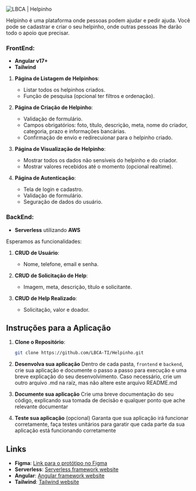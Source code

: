 ![LBCA | Helpinho](/assets/header.svg)

Helpinho é uma plataforma onde pessoas podem ajudar e pedir ajuda. Você pode se cadastrar e criar o seu helpinho, onde outras pessoas lhe darão todo o apoio que precisar.

### FrontEnd:

- **Angular v17+**
- **Tailwind**

1. **Página de Listagem de Helpinhos**:

   - Listar todos os helpinhos criados.
   - Função de pesquisa (opcional ter filtros e ordenação).

2. **Página de Criação de Helpinho**:

   - Validação de formulário.
   - Campos obrigatórios: foto, título, descrição, meta, nome do criador, categoria, prazo e informações bancárias.
   - Confirmação de envio e redirecuionar para o helpinho criado.

3. **Página de Visualização de Helpinho**:

   - Mostrar todos os dados não sensíveis do helpinho e do criador.
   - Mostrar valores recebidos até o momento (opcional realtime).

4. **Página de Autenticação**:

   - Tela de login e cadastro.
   - Validação de formulário.
   - Seguração de dados do usuário.

### BackEnd:

- **Serverless** utilizando **AWS**

Esperamos as funcionalidades:

1. **CRUD de Usuário**:

   - Nome, telefone, email e senha.

2. **CRUD de Solicitação de Help**:

   - Imagem, meta, descrição, título e solicitante.

3. **CRUD de Help Realizado**:

   - Solicitação, valor e doador.

## Instruções para a Aplicação

1. **Clone o Repositório**:

   ```bash
   git clone https://github.com/LBCA-TI/Helpinho.git
   ```

2. **Desenvolva sua aplicação**
   Dentro de cada pasta, `frontend` e `backend`, crie sua aplicação e documente o passo a passo para execução e uma breve explicação do seu desenvolvimento. Caso necessário, crie um outro arquivo .md na raíz, mas não altere este arquivo README.md

3. **Documente sua aplicação**
   Crie uma breve documentação do seu código, explicando sua tomada de decisão e qualquer ponto que ache relevante documentar

4. **Teste sua aplicação** (opcional)
   Garanta que sua aplicação irá funcionar corretamente, faça testes unitários para garatir que cada parte da sua aplicação está funcionando corretamente

## Links

- **Figma**: [Link para o protótipo no Figma](https://www.figma.com/design/0E94SZ4NUCkU6Oc5er2jzK/Helpinho---Frontend-test?node-id=18-2022&t=FrRW3RVj9UYuqUwN-1)
- **Serverless**: [Serverless framework website](https://www.serverless.com/)
- **Angular**: [Angular framework website](https://angular.dev/)
- **Tailwind**: [Tailwind website](https://tailwindcss.com/)
